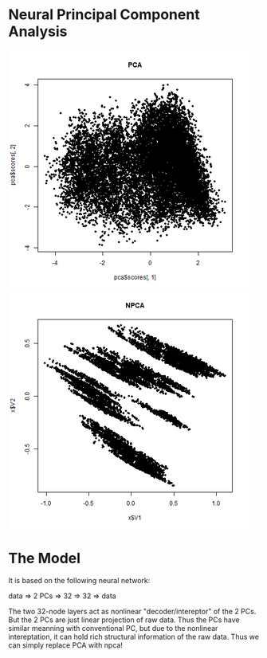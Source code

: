 # Neural Principal Component Analysis

![](pca.png)
![](npca.png)

# The Model

It is based on the following neural network:

data => 2 PCs => 32 => 32 => data

The two 32-node layers act as nonlinear "decoder/intereptor" of the 2 PCs. But the 2 PCs are just linear projection of raw data. Thus the PCs have similar meanning with conventional PC, but due to the nonlinear intereptation, it can hold rich structural information of the raw data. Thus we can simply replace PCA with npca!
